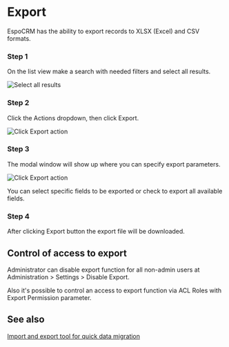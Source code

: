 # Export

EspoCRM has the ability to export records to XLSX (Excel) and CSV formats.

### Step 1

On the list view make a search with needed filters and select all results.

![Select all results](https://raw.githubusercontent.com/espocrm/documentation/master/_static/images/user-guide/export/export-1.png)

### Step 2

Click the Actions dropdown, then click Export.

![Click Export action](https://raw.githubusercontent.com/espocrm/documentation/master/_static/images/user-guide/export/export-2.png)

### Step 3

The modal window will show up where you can specify export parameters.

![Click Export action](https://raw.githubusercontent.com/espocrm/documentation/master/_static/images/user-guide/export/export-3.png)

You can select specific fields to be exported or check to export all available fields.

### Step 4

After clicking Export button the export file will be downloaded.

## Control of access to export

Administrator can disable export function for all non-admin users at Administration > Settings > Disable Export.

Also it's possible to control an access to export function via ACL Roles with Export Permission parameter.

## See also

[Import and export tool for quick data migration](https://www.espocrm.com/tips/import-export/)
